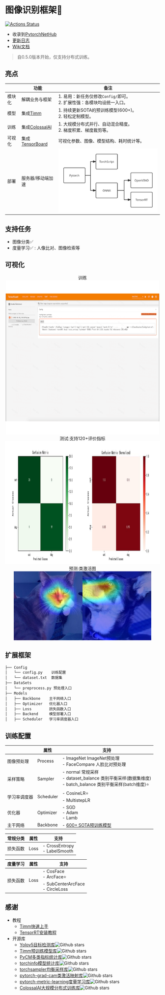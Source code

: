 # 图像识别框架🔨

[![Actions Status](https://github.com/bobo0810/Classification/workflows/build/badge.svg)](https://github.com/bobo0810/Classification/actions)

- 收录到[PytorchNetHub](https://github.com/bobo0810/PytorchNetHub)
- [更新日志](https://github.com/bobo0810/Classification/releases)
- [Wiki文档](https://github.com/bobo0810/Classification/wiki)
> 自0.5.0版本开始，仅支持分布式训练。

## 亮点

|          | 功能                                                         | 备注                                                         |
| -------- | ------------------------------------------------------------ | ------------------------------------------------------------ |
| 模块化    | 解耦业务与框架                                               | 1. 易用：新任务仅修改`Config/`即可。 <br/>2. 扩展性强：各模块均设统一入口。 |
| 模型     | 集成[Timm](https://github.com/rwightman/pytorch-image-models) | 1. 持续更新SOTA的预训练模型(600+)。<br/>2. 轻松定制模型。                                   |
| 训练 | 集成[ColossalAI](https://github.com/hpcaitech/ColossalAI) | 1. 大规模分布式并行、自动混合精度。<br/>2. 梯度积累、梯度裁剪等。 |
| 可视化   | 集成[TensorBoard](https://github.com/tensorflow/tensorboard) | 可视化参数、图像、模型结构、耗时统计等。 |
| 部署 | 服务器/移动端加速                                                        | <img src="./Package/imgs/deploy.svg" style="zoom:50%;" /> |


## 支持任务

- 图像分类✅
- 度量学习✅ : 人像比对、图像检索等

## 可视化

<center>训练</center>

  <div align=center><img src="./Package/imgs/tsdb.gif" width="500px"  height="500px"></div>

<center>测试:支持120+评价指标</center>

  <div align=center><img src="./Package/imgs/matrix.jpg" width="1000px"  height="400px" ></div>

<center>预测:类激活图</center>

  <div align=center><img src="./Package/imgs/cam_cat.jpg" ><img src="./Package/imgs/cam_dog.jpg" ></div>

## 扩展框架

```bash
├── Config
│   └── config.py    训练配置
│   └── dataset.txt  数据集 
├── DataSets
│   └── preprocess.py 预处理入口
├── Models
│   ├── Backbone    主干网络入口
│   ├── Optimizer   优化器入口
│   ├── Loss        损失函数入口
│   ├── Backend     模型部署入口
│   ├── Scheduler   学习率调度器入口
```



## 训练配置

|              | 属性      | 支持                                                         |
| ------------ | --------- | ------------------------------------------------------------ |
| 图像预处理   | Process   | - ImageNet           ImageNet预处理<br/>- FaceCompare    人脸比对预处理 |
| 采样策略     | Sampler   | - normal     常规采样<br>- dataset_balance    类别平衡采样(数据集维度)  <br>- batch_balance    类别平衡采样(batch维度)⭐️ |
| 学习率调度器 | Scheduler | - CosineLR⭐️ <br/>- MultistepLR                               |
| 优化器       | Optimizer | - SGD<br/>- Adam<br/>- Lamb                                  |
| 主干网络     | Backbone  | - [600+ SOTA预训练模型](https://github.com/bobo0810/Classification/wiki/%E8%87%AA%E5%AE%9A%E4%B9%89%E4%B8%BB%E5%B9%B2%E7%BD%91%E7%BB%9C) |



|   常规分类   | 属性  | 支持                                                         |
| ------------ | --------- | ------------------------------------------------------------ |
| 损失函数     | Loss      | - CrossEntropy<br>- LabelSmooth         |




| 度量学习 | 属性 | 支持                                                         |
| -------- | -------- | ------------------------------------------------------------ |
| 损失函数 | Loss     | - CosFace<br/>- ArcFace⭐️<br/>- SubCenterArcFace<br/>- CircleLoss |



## 感谢

- 教程
  - [Timm快速上手](https://towardsdatascience.com/getting-started-with-pytorch-image-models-timm-a-practitioners-guide-4e77b4bf9055)
  - [TensorRT安装教程](https://www.codeleading.com/article/48816068405/)
- 开源库
  - [Yolov5目标检测库](https://github.com/ultralytics/yolov5)![Github stars](https://img.shields.io/github/stars/ultralytics/yolov5.svg)
  - [Timm预训练模型库](https://github.com/rwightman/pytorch-image-models)![Github stars](https://img.shields.io/github/stars/rwightman/pytorch-image-models.svg)
  - [PyCM多类指标统计库](https://github.com/sepandhaghighi/pycm)![Github stars](https://img.shields.io/github/stars/sepandhaghighi/pycm.svg)
  - [torchinfo模型统计库](https://github.com/TylerYep/torchinfo)![Github stars](https://img.shields.io/github/stars/TylerYep/torchinfo.svg)
  - [torchsampler均衡采样库](https://github.com/ufoym/imbalanced-dataset-sampler)![Github stars](https://img.shields.io/github/stars/ufoym/imbalanced-dataset-sampler.svg)
  - [pytorch-grad-cam类激活映射库](https://github.com/jacobgil/pytorch-grad-cam)![Github stars](https://img.shields.io/github/stars/jacobgil/pytorch-grad-cam.svg)
  - [pytorch-metric-learning度量学习库](https://github.com/KevinMusgrave/pytorch-metric-learning)![Github stars](https://img.shields.io/github/stars/KevinMusgrave/pytorch-metric-learning.svg)
  - [ColossalAI大规模分布式训练库](https://github.com/hpcaitech/ColossalAI)![Github stars](https://img.shields.io/github/stars/hpcaitech/ColossalAI.svg)
  

